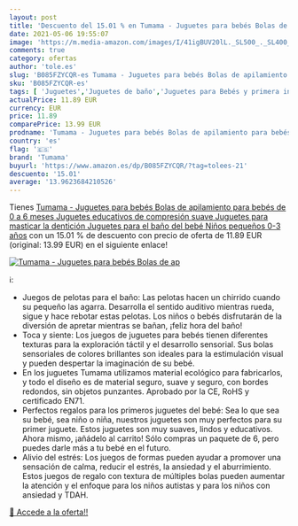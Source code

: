 ```yaml
---
layout: post
title: 'Descuento del 15.01 % en Tumama - Juguetes para bebés Bolas de ap'
date: 2021-05-06 19:55:07
image: 'https://m.media-amazon.com/images/I/41igBUV20lL._SL500_._SL400_.jpg'
comments: true
category: ofertas
author: 'tole.es'
slug: 'B085FZYCQR-es Tumama - Juguetes para bebés Bolas de apilamiento para...'
sku: 'B085FZYCQR-es'
tags: [ 'Juguetes','Juguetes de baño','Juguetes para Bebés y primera infancia','Juguetes y juegos','juguetes','tumama', ]
actualPrice: 11.89 EUR
currency: EUR
price: 11.89
comparePrice: 13.99 EUR
prodname: 'Tumama - Juguetes para bebés Bolas de apilamiento para bebés de 0 a 6 meses  Juguetes educativos de compresión suave  Juguetes para masticar la dentición Juguetes para el baño del bebé Niños pequeños 0-3 años'
country: 'es'
flag: '🇪🇸'
brand: 'Tumama'
buyurl: 'https://www.amazon.es/dp/B085FZYCQR/?tag=tolees-21'
descuento: '15.01'
average: '13.9623684210526'
---
```


Tienes [Tumama - Juguetes para bebés Bolas de apilamiento para bebés de 0 a 6 meses  Juguetes educativos de compresión suave  Juguetes para masticar la dentición Juguetes para el baño del bebé Niños pequeños 0-3 años](https://www.amazon.es/dp/B085FZYCQR/?tag=tolees-21) con un 15.01 % de descuento con precio de oferta de 11.89 EUR (original: 13.99 EUR) en el siguiente enlace!

[![Tumama - Juguetes para bebés Bolas de ap](https://m.media-amazon.com/images/I/41igBUV20lL._SL500_._SL400_.jpg)](https://www.amazon.es/dp/B085FZYCQR/?tag=tolees-21)

ℹ️:

- Juegos de pelotas para el baño: Las pelotas hacen un chirrido cuando su pequeño las agarra. Desarrolla el sentido auditivo mientras rueda, sigue y hace rebotar estas pelotas. Los niños o bebés disfrutarán de la diversión de apretar mientras se bañan, ¡feliz hora del baño!
- Toca y siente: Los juegos de juguetes para bebés tienen diferentes texturas para la exploración táctil y el desarrollo sensorial. Sus bolas sensoriales de colores brillantes son ideales para la estimulación visual y pueden despertar la imaginación de su bebé.
- En los juguetes Tumama utilizamos material ecológico para fabricarlos, y todo el diseño es de material seguro, suave y seguro, con bordes redondos, sin objetos punzantes. Aprobado por la CE, RoHS y certificado EN71.
- Perfectos regalos para los primeros juguetes del bebé: Sea lo que sea su bebé, sea niño o niña, nuestros juguetes son muy perfectos para su primer juguete. Estos juguetes son muy suaves, lindos y educativos. Ahora mismo, ¡añádelo al carrito! Sólo compras un paquete de 6, pero puedes darle más a tu bebé en el futuro.
- Alivio del estrés: Los juegos de formas pueden ayudar a promover una sensación de calma, reducir el estrés, la ansiedad y el aburrimiento. Estos juegos de regalo con textura de múltiples bolas pueden aumentar la atención y el enfoque para los niños autistas y para los niños con ansiedad y TDAH.

[🛒 Accede a la oferta!!](https://www.amazon.es/dp/B085FZYCQR/?tag=tolees-21)
